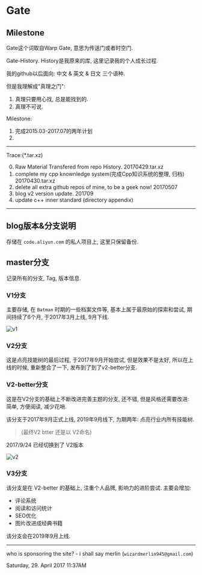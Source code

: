 # Gate

## Milestone
Gate这个词取自Warp Gate, 意思为传送门或者时空门.

Gate-History. History是我原来的库, 这里记录我的个人成长过程.

我的github以后面向: 中文 & 英文 & 日文 三个语种.



但是我理解成"真理之门":

1. 真理只要用心找, 总是能找到的.
2. 真理不可说.


Milestone:
1. 完成2015.03-2017.07的两年计划
2. 


---

Trace:(*.tar.xz)

0. Raw Material Transfered from repo History.  20170429.tar.xz
1. complete my cpp knownledge system(完成Cpp知识系统的整理, 归档)   20170430.tar.xz
2. delete all extra github repos of mine, to be a geek now!  20170507
3. blog v2 version update. 201709
4. update c++ inner standard (directory appendix)




---

## blog版本&分支说明


存储在 `code.aliyun.com` 的私人项目上, 这里只保留备份.

## master分支

记录所有的分支, Tag, 版本信息.




### V1分支

主要存储, 在 `Batman` 时期的一些档案文件等, 基本上属于最原始的探索和尝试, 期间持续了6个月, 于2017年3月上线, 9月下线. 

![v1](http://omotkhw3y.bkt.clouddn.com/v1blog.jpg)


### V2分支

这是点亮技能树的最后过程, 于2017年9月开始尝试, 但是效果不是太好, 所以在上线的时候, 重新整合了一下, 发布到了到了v2-better分支.



### V2-better分支

这是在V2分支的基础上不断改进完善主题的分支, 还不错, 但是风格还需要改进: 简单, 方便阅读, 减少花哨.

该分支于2017年9月正式上线, 2019年9月线下, 为期两年: 点亮行业内所有技能树.

> (最终V2 btter 还是以 V2命名)


2017/9/24 已经切换到了 V2版本

![v2](http://omotkhw3y.bkt.clouddn.com/v2blog.jpg)

### V3分支

该分支是在 V2-better 的基础上, 注重个人品牌, 影响力的进阶尝试.
主要会增加:
* 评论系统
* 阅读和访问统计
* SEO优化
* 图片改进成经典书籍

该分支会在2019年9月上线.














---
who is sponsoring the site? - i shall say merlin (`wizardmerlin945@gmail.com`)


Saturday, 29. April 2017 11:37AM
